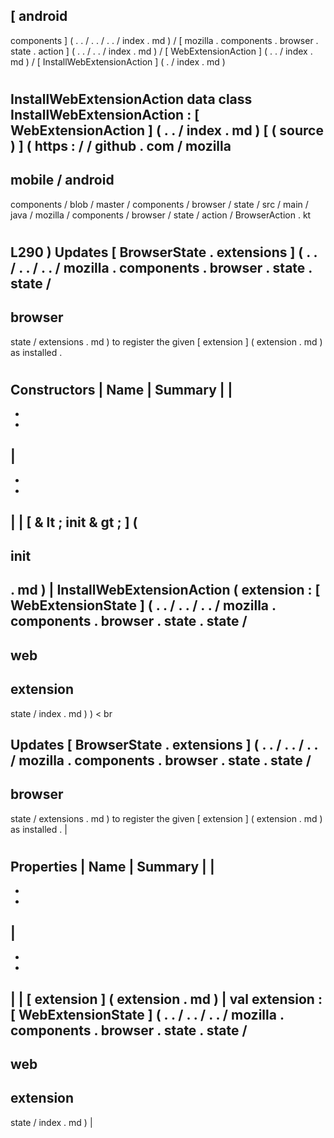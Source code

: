 [
android
-
components
]
(
.
.
/
.
.
/
.
.
/
index
.
md
)
/
[
mozilla
.
components
.
browser
.
state
.
action
]
(
.
.
/
.
.
/
index
.
md
)
/
[
WebExtensionAction
]
(
.
.
/
index
.
md
)
/
[
InstallWebExtensionAction
]
(
.
/
index
.
md
)
#
InstallWebExtensionAction
data
class
InstallWebExtensionAction
:
[
WebExtensionAction
]
(
.
.
/
index
.
md
)
[
(
source
)
]
(
https
:
/
/
github
.
com
/
mozilla
-
mobile
/
android
-
components
/
blob
/
master
/
components
/
browser
/
state
/
src
/
main
/
java
/
mozilla
/
components
/
browser
/
state
/
action
/
BrowserAction
.
kt
#
L290
)
Updates
[
BrowserState
.
extensions
]
(
.
.
/
.
.
/
.
.
/
mozilla
.
components
.
browser
.
state
.
state
/
-
browser
-
state
/
extensions
.
md
)
to
register
the
given
[
extension
]
(
extension
.
md
)
as
installed
.
#
#
#
Constructors
|
Name
|
Summary
|
|
-
-
-
|
-
-
-
|
|
[
&
lt
;
init
&
gt
;
]
(
-
init
-
.
md
)
|
InstallWebExtensionAction
(
extension
:
[
WebExtensionState
]
(
.
.
/
.
.
/
.
.
/
mozilla
.
components
.
browser
.
state
.
state
/
-
web
-
extension
-
state
/
index
.
md
)
)
<
br
>
Updates
[
BrowserState
.
extensions
]
(
.
.
/
.
.
/
.
.
/
mozilla
.
components
.
browser
.
state
.
state
/
-
browser
-
state
/
extensions
.
md
)
to
register
the
given
[
extension
]
(
extension
.
md
)
as
installed
.
|
#
#
#
Properties
|
Name
|
Summary
|
|
-
-
-
|
-
-
-
|
|
[
extension
]
(
extension
.
md
)
|
val
extension
:
[
WebExtensionState
]
(
.
.
/
.
.
/
.
.
/
mozilla
.
components
.
browser
.
state
.
state
/
-
web
-
extension
-
state
/
index
.
md
)
|
